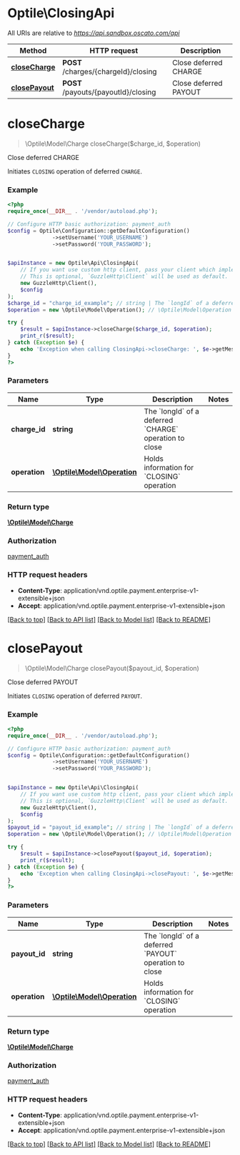 # Optile\ClosingApi

All URIs are relative to *https://api.sandbox.oscato.com/api*

Method | HTTP request | Description
------------- | ------------- | -------------
[**closeCharge**](ClosingApi.md#closeCharge) | **POST** /charges/{chargeId}/closing | Close deferred CHARGE
[**closePayout**](ClosingApi.md#closePayout) | **POST** /payouts/{payoutId}/closing | Close deferred PAYOUT


# **closeCharge**
> \Optile\Model\Charge closeCharge($charge_id, $operation)

Close deferred CHARGE

Initiates `CLOSING` operation of deferred `CHARGE`.

### Example
```php
<?php
require_once(__DIR__ . '/vendor/autoload.php');

// Configure HTTP basic authorization: payment_auth
$config = Optile\Configuration::getDefaultConfiguration()
              ->setUsername('YOUR_USERNAME')
              ->setPassword('YOUR_PASSWORD');


$apiInstance = new Optile\Api\ClosingApi(
    // If you want use custom http client, pass your client which implements `GuzzleHttp\ClientInterface`.
    // This is optional, `GuzzleHttp\Client` will be used as default.
    new GuzzleHttp\Client(),
    $config
);
$charge_id = "charge_id_example"; // string | The `longId` of a deferred `CHARGE` operation to close
$operation = new \Optile\Model\Operation(); // \Optile\Model\Operation | Holds information for `CLOSING` operation

try {
    $result = $apiInstance->closeCharge($charge_id, $operation);
    print_r($result);
} catch (Exception $e) {
    echo 'Exception when calling ClosingApi->closeCharge: ', $e->getMessage(), PHP_EOL;
}
?>
```

### Parameters

Name | Type | Description  | Notes
------------- | ------------- | ------------- | -------------
 **charge_id** | **string**| The &#x60;longId&#x60; of a deferred &#x60;CHARGE&#x60; operation to close |
 **operation** | [**\Optile\Model\Operation**](../Model/Operation.md)| Holds information for &#x60;CLOSING&#x60; operation |

### Return type

[**\Optile\Model\Charge**](../Model/Charge.md)

### Authorization

[payment_auth](../../README.md#payment_auth)

### HTTP request headers

 - **Content-Type**: application/vnd.optile.payment.enterprise-v1-extensible+json
 - **Accept**: application/vnd.optile.payment.enterprise-v1-extensible+json

[[Back to top]](#) [[Back to API list]](../../README.md#documentation-for-api-endpoints) [[Back to Model list]](../../README.md#documentation-for-models) [[Back to README]](../../README.md)

# **closePayout**
> \Optile\Model\Charge closePayout($payout_id, $operation)

Close deferred PAYOUT

Initiates `CLOSING` operation of deferred `PAYOUT`.

### Example
```php
<?php
require_once(__DIR__ . '/vendor/autoload.php');

// Configure HTTP basic authorization: payment_auth
$config = Optile\Configuration::getDefaultConfiguration()
              ->setUsername('YOUR_USERNAME')
              ->setPassword('YOUR_PASSWORD');


$apiInstance = new Optile\Api\ClosingApi(
    // If you want use custom http client, pass your client which implements `GuzzleHttp\ClientInterface`.
    // This is optional, `GuzzleHttp\Client` will be used as default.
    new GuzzleHttp\Client(),
    $config
);
$payout_id = "payout_id_example"; // string | The `longId` of a deferred `PAYOUT` operation to close
$operation = new \Optile\Model\Operation(); // \Optile\Model\Operation | Holds information for `CLOSING` operation

try {
    $result = $apiInstance->closePayout($payout_id, $operation);
    print_r($result);
} catch (Exception $e) {
    echo 'Exception when calling ClosingApi->closePayout: ', $e->getMessage(), PHP_EOL;
}
?>
```

### Parameters

Name | Type | Description  | Notes
------------- | ------------- | ------------- | -------------
 **payout_id** | **string**| The &#x60;longId&#x60; of a deferred &#x60;PAYOUT&#x60; operation to close |
 **operation** | [**\Optile\Model\Operation**](../Model/Operation.md)| Holds information for &#x60;CLOSING&#x60; operation |

### Return type

[**\Optile\Model\Charge**](../Model/Charge.md)

### Authorization

[payment_auth](../../README.md#payment_auth)

### HTTP request headers

 - **Content-Type**: application/vnd.optile.payment.enterprise-v1-extensible+json
 - **Accept**: application/vnd.optile.payment.enterprise-v1-extensible+json

[[Back to top]](#) [[Back to API list]](../../README.md#documentation-for-api-endpoints) [[Back to Model list]](../../README.md#documentation-for-models) [[Back to README]](../../README.md)

